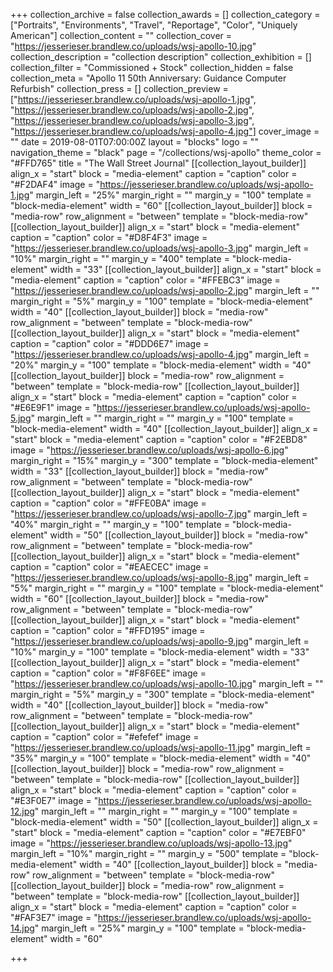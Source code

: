 +++
collection_archive = false
collection_awards = []
collection_category = ["Portraits", "Environments", "Travel", "Reportage", "Color", "Uniquely American"]
collection_content = ""
collection_cover = "https://jesserieser.brandlew.co/uploads/wsj-apollo-10.jpg"
collection_description = "collection description"
collection_exhibition = []
collection_filter = "Commissioned + Stock"
collection_hidden = false
collection_meta = "Apollo 11 50th Anniversary: Guidance Computer Refurbish"
collection_press = []
collection_preview = ["https://jesserieser.brandlew.co/uploads/wsj-apollo-1.jpg", "https://jesserieser.brandlew.co/uploads/wsj-apollo-2.jpg", "https://jesserieser.brandlew.co/uploads/wsj-apollo-3.jpg", "https://jesserieser.brandlew.co/uploads/wsj-apollo-4.jpg"]
cover_image = ""
date = 2019-08-01T07:00:00Z
layout = "blocks"
logo = ""
navigation_theme = "black"
page = "/collections/wsj-apollo"
theme_color = "#FFD765"
title = "The Wall Street Journal"
[[collection_layout_builder]]
align_x = "start"
block = "media-element"
caption = "caption"
color = "#F2DAF4"
image = "https://jesserieser.brandlew.co/uploads/wsj-apollo-1.jpg"
margin_left = "25%"
margin_right = ""
margin_y = "100"
template = "block-media-element"
width = "60"
[[collection_layout_builder]]
block = "media-row"
row_alignment = "between"
template = "block-media-row"
[[collection_layout_builder]]
align_x = "start"
block = "media-element"
caption = "caption"
color = "#D8F4F3"
image = "https://jesserieser.brandlew.co/uploads/wsj-apollo-3.jpg"
margin_left = "10%"
margin_right = ""
margin_y = "400"
template = "block-media-element"
width = "33"
[[collection_layout_builder]]
align_x = "start"
block = "media-element"
caption = "caption"
color = "#FFEBC3"
image = "https://jesserieser.brandlew.co/uploads/wsj-apollo-2.jpg"
margin_left = ""
margin_right = "5%"
margin_y = "100"
template = "block-media-element"
width = "40"
[[collection_layout_builder]]
block = "media-row"
row_alignment = "between"
template = "block-media-row"
[[collection_layout_builder]]
align_x = "start"
block = "media-element"
caption = "caption"
color = "#DDD6E7"
image = "https://jesserieser.brandlew.co/uploads/wsj-apollo-4.jpg"
margin_left = "20%"
margin_y = "100"
template = "block-media-element"
width = "40"
[[collection_layout_builder]]
block = "media-row"
row_alignment = "between"
template = "block-media-row"
[[collection_layout_builder]]
align_x = "start"
block = "media-element"
caption = "caption"
color = "#E6E9F1"
image = "https://jesserieser.brandlew.co/uploads/wsj-apollo-5.jpg"
margin_left = ""
margin_right = ""
margin_y = "100"
template = "block-media-element"
width = "40"
[[collection_layout_builder]]
align_x = "start"
block = "media-element"
caption = "caption"
color = "#F2EBD8"
image = "https://jesserieser.brandlew.co/uploads/wsj-apollo-6.jpg"
margin_right = "15%"
margin_y = "300"
template = "block-media-element"
width = "33"
[[collection_layout_builder]]
block = "media-row"
row_alignment = "between"
template = "block-media-row"
[[collection_layout_builder]]
align_x = "start"
block = "media-element"
caption = "caption"
color = "#FFE0BA"
image = "https://jesserieser.brandlew.co/uploads/wsj-apollo-7.jpg"
margin_left = "40%"
margin_right = ""
margin_y = "100"
template = "block-media-element"
width = "50"
[[collection_layout_builder]]
block = "media-row"
row_alignment = "between"
template = "block-media-row"
[[collection_layout_builder]]
align_x = "start"
block = "media-element"
caption = "caption"
color = "#EAECEC"
image = "https://jesserieser.brandlew.co/uploads/wsj-apollo-8.jpg"
margin_left = "5%"
margin_right = ""
margin_y = "100"
template = "block-media-element"
width = "60"
[[collection_layout_builder]]
block = "media-row"
row_alignment = "between"
template = "block-media-row"
[[collection_layout_builder]]
align_x = "start"
block = "media-element"
caption = "caption"
color = "#FFD195"
image = "https://jesserieser.brandlew.co/uploads/wsj-apollo-9.jpg"
margin_left = "10%"
margin_y = "100"
template = "block-media-element"
width = "33"
[[collection_layout_builder]]
align_x = "start"
block = "media-element"
caption = "caption"
color = "#F8F6EE"
image = "https://jesserieser.brandlew.co/uploads/wsj-apollo-10.jpg"
margin_left = ""
margin_right = "5%"
margin_y = "300"
template = "block-media-element"
width = "40"
[[collection_layout_builder]]
block = "media-row"
row_alignment = "between"
template = "block-media-row"
[[collection_layout_builder]]
align_x = "start"
block = "media-element"
caption = "caption"
color = "#efefef"
image = "https://jesserieser.brandlew.co/uploads/wsj-apollo-11.jpg"
margin_left = "35%"
margin_y = "100"
template = "block-media-element"
width = "40"
[[collection_layout_builder]]
block = "media-row"
row_alignment = "between"
template = "block-media-row"
[[collection_layout_builder]]
align_x = "start"
block = "media-element"
caption = "caption"
color = "#E3F0E7"
image = "https://jesserieser.brandlew.co/uploads/wsj-apollo-12.jpg"
margin_left = ""
margin_right = ""
margin_y = "100"
template = "block-media-element"
width = "50"
[[collection_layout_builder]]
align_x = "start"
block = "media-element"
caption = "caption"
color = "#E7EBF0"
image = "https://jesserieser.brandlew.co/uploads/wsj-apollo-13.jpg"
margin_left = "10%"
margin_right = ""
margin_y = "500"
template = "block-media-element"
width = "40"
[[collection_layout_builder]]
block = "media-row"
row_alignment = "between"
template = "block-media-row"
[[collection_layout_builder]]
block = "media-row"
row_alignment = "between"
template = "block-media-row"
[[collection_layout_builder]]
align_x = "start"
block = "media-element"
caption = "caption"
color = "#FAF3E7"
image = "https://jesserieser.brandlew.co/uploads/wsj-apollo-14.jpg"
margin_left = "25%"
margin_y = "100"
template = "block-media-element"
width = "60"

+++
